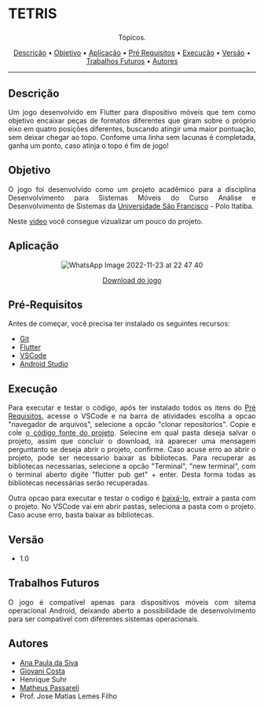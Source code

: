 
<h1>TETRIS</h1>

### 

<p align="center">Tópicos.</p>

<p align="center">
 <a href="#descrição">Descrição</a> •
 <a href="#objetivo">Objetivo</a> •
 <a href="#aplicação">Aplicação</a> •
 <a href="#pré-requisitos">Pré Requisitos</a> •
 <a href="#execução">Execução</a> •
 <a href="#versão">Versão</a> •
 <a href="#trabalhos-futuros">Trabalhos Futuros</a> •
 <a href="#autores">Autores</a>
</p>

---

## Descrição 

<div align="justify">
 
Um jogo desenvolvido em Flutter para dispositivo móveis que tem como objetivo encaixar peças de formatos diferentes que giram sobre o próprio eixo em quatro posições diferentes, buscando atingir uma maior pontuação, sem deixar chegar ao topo. Confome uma linha sem lacunas é completada, ganha um ponto, caso atinja o topo é fim de jogo!

 </div>
 
## Objetivo 

<div align="justify">
 
O jogo foi desenvolvido como um projeto acadêmico para a disciplina Desenvolvimento para Sistemas Móveis do Curso Análise e Desenvolvimento de Sistemas da [Universidade São Francisco](https://www.usf.edu.br/) - Polo Itatiba. 
 
Neste [video](https://youtu.be/Ff1SFZL5ruQ) você consegue vizualizar um pouco do projeto. 


 </div>
 
 ## Aplicação

<div align="center">
 
![WhatsApp Image 2022-11-23 at 22 47 40](https://user-images.githubusercontent.com/102265424/204059974-bf1ae3cb-013a-4d8e-9e20-51904cdb04bb.jpeg)
 
 </div>

<div align="center">
 
 [Download do jogo](https://github.com/GiovaniCosta44/tetrisFlutter/commit/f729c90a4a2bc2684050498f0c91e1a94e6371e6)
 
</div>

 

## Pré-Requisitos 

Antes de começar, você precisa ter instalado os seguintes recursos: 

+ [Git](https://git-scm.com/download/win)
+ [Flutter](https://docs.flutter.dev/get-started/install/windows#get-the-flutter-sdk)
+ [VSCode](https://code.visualstudio.com/download)
+ [Android Studio](https://developer.android.com/studio)


## Execução

<div align="justify">

Para executar e testar o código, após ter instalado todos os itens do <a href="#pré-requisitos">Pré Requisitos</a>, acesse o VSCode e na barra de atividades escolha a opcao "navegador de arquivos", selecione a opcão "clonar repositorios". Copie e cole [o código fonte do projeto](https://github.com/GiovaniCosta44/tetrisFlutter). Selecine em qual pasta deseja salvar o projeto, assim que concluir o download, irá aparecer uma mensagem perguntanto se deseja abrir o projeto, confirme. 
Caso acuse erro ao abrir o projeto, pode ser necessario baixar as bibliotecas. Para recuperar as bibliotecas necessarias, selecione a opcão "Terminal", "new terminal", com o terminal aberto digite "flutter pub get" + enter. Desta forma todas as bibliotecas necessárias serão recuperadas.

Outra opcao para executar e testar o codigo é [baixá-lo](https://github.com/GiovaniCosta44/tetrisFlutter/archive/refs/heads/main.zip), extrair a pasta com o projeto. No VSCode vai em abrir pastas, seleciona a pasta com o projeto. Caso acuse erro, basta baixar as bibliotecas.

</div>

## Versão

+ 1.0

## Trabalhos Futuros

<div align="justify">
 
O jogo é compatível apenas para dispositivos móveis com sitema operacional Android, deixando aberto a possibilidade de desenvolvimento para ser compativel com diferentes sistemas operacionais.

 </div>
 
## Autores

+ [Ana Paula da Siva](https://github.com/anaps28)
+ [Giovani Costa](https://github.com/GiovaniCosta44)
+ Henrique Suhr
+ [Matheus Passareli](https://github.com/MatheusPassareli) 
+ Prof. Jose Matias Lemes Filho 
